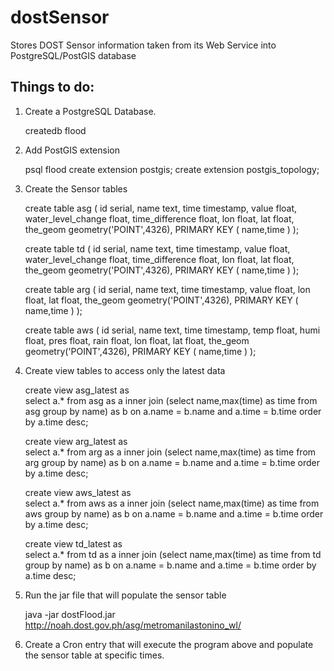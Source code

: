 dostSensor
==========
Stores DOST Sensor information taken from its Web Service into 
PostgreSQL/PostGIS database


Things to do:
-------------
1. Create a PostgreSQL Database.

    createdb flood
 
 2. Add PostGIS extension
 
    psql flood
    create extension postgis;
    create extension postgis_topology;
    
 3. Create the Sensor tables
 
    create table asg (
        id    serial,
        name  text,
        time  timestamp,
        value float,
        water_level_change float,
        time_difference    float,
        lon   float,
        lat   float,
        the_geom geometry('POINT',4326),
        PRIMARY KEY ( name,time )
    );

    create table td (
        id    serial,
        name  text,
        time  timestamp,
        value float,
        water_level_change float,
        time_difference    float,
        lon   float,
        lat   float,
        the_geom geometry('POINT',4326),
        PRIMARY KEY ( name,time )
    );

    create table arg (
        id    serial,
        name  text,
        time  timestamp,
        value float,
        lon   float,
        lat   float,
        the_geom geometry('POINT',4326),
        PRIMARY KEY ( name,time )
    );

    create table aws (
        id    serial,
        name  text,
        time  timestamp,
        temp  float,
        humi  float,
        pres  float,
        rain  float,
        lon   float,
        lat   float,
        the_geom geometry('POINT',4326),
        PRIMARY KEY ( name,time )
    );

4. Create view tables to access only the latest data

    create view asg_latest as  
        select a.* from asg as a inner join 
            (select  name,max(time) as time from asg group by name) as b 
            on a.name = b.name and a.time = b.time order by a.time desc;
            
    create view arg_latest as  
        select a.* from arg as a inner join 
            (select  name,max(time) as time from arg group by name) as b 
            on a.name = b.name and a.time = b.time order by a.time desc;     
            
    create view aws_latest as  
        select a.* from aws as a inner join 
            (select  name,max(time) as time from aws group by name) as b 
            on a.name = b.name and a.time = b.time order by a.time desc;
        
    create view td_latest as  
        select a.* from td as a inner join 
            (select  name,max(time) as time from td group by name) as b 
            on a.name = b.name and a.time = b.time order by a.time desc;        
        
5. Run the jar file that will populate the sensor table

    java -jar dostFlood.jar http://noah.dost.gov.ph/asg/metromanilastonino_wl/
    
6. Create a Cron entry that will execute the program above and
     populate the sensor table at specific times.
   